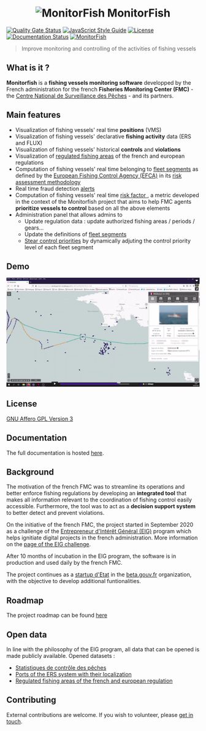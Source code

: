 <h1 align="center">
  <img src="https://d33wubrfki0l68.cloudfront.net/daf4a5624cac646b0bc921d0a72ae1cf1912b902/35340/img/eig4/monitorfish.png" alt="MonitorFish" title="MonitorFish" height="150px" />
  MonitorFish
</h1> 

[![Quality Gate Status](https://sonarcloud.io/api/project_badges/measure?project=MTES-MCT_monitorfish&metric=alert_status)](https://sonarcloud.io/dashboard?id=MTES-MCT_monitorfish) 
[![JavaScript Style Guide](https://img.shields.io/badge/code_style-standard-brightgreen.svg)](https://standardjs.com)
[![License](https://img.shields.io/github/license/MTES-MCT/monitorfish)](https://github.com/MTES-MCT/monitorfish/blob/master/LICENCE)
[![Documentation Status](https://readthedocs.org/projects/monitorfish/badge/?version=latest)](https://monitorfish.readthedocs.io/en/latest/?badge=latest)
[![MonitorFish](https://img.shields.io/endpoint?url=https://dashboard.cypress.io/badge/simple/9b7q8z/master&style=flat&logo=cypress)](https://dashboard.cypress.io/projects/9b7q8z/runs)

> Improve monitoring and controlling of the activities of fishing vessels

## What is it ?
**Monitorfish** is a **fishing vessels monitoring software** developped by the French administration for the french **Fisheries Monitoring Center (FMC)** - the [Centre National de Surveillance des Pêches](https://www.mer.gouv.fr/la-police-des-peches) - and its partners.

## Main features

- Visualization of fishing vessels' real time **positions** (VMS)
- Visualization of fishing vessels' declarative **fishing activity** data (ERS and FLUX)
- Visualization of fishing vessels' historical **controls** and **violations**
- Visualization of [regulated fishing areas](https://monitorfish.readthedocs.io/en/latest/regulation.html) of the french and european regulations
- Computation of fishing vessels' real time belonging to [fleet segments](https://monitorfish.readthedocs.io/en/latest/fleet-segments.html) as defined by the [European Fishing Control Agency (EFCA)](https://www.efca.europa.eu/en) in its [risk assessment methodology](https://www.efca.europa.eu/en/content/guidelines-risk-assessment-methodology-fisheries-compliance)
- Real time fraud detection [alerts](https://monitorfish.readthedocs.io/en/latest/alerts.html)
- Computation of fishing vessels' real time [risk factor ](https://monitorfish.readthedocs.io/en/latest/risk-factor.html), a metric developed in the context of the Monitorfish project that aims to help FMC agents **prioritize vessels to control** based on all the above elements 
- Administration panel that allows admins to
    - Update regulation data : update authorized fishing areas / periods / gears...
    - Update the definitions of [fleet segments](https://monitorfish.readthedocs.io/en/latest/fleet-segments.html)
    - [Stear control priorities](https://monitorfish.readthedocs.io/en/latest/control-priority-steering.html) by dynamically adjuting the control priority level of each fleet segment

## Demo
[![Monitorfish demo](/images/video-demo.png)](https://player.vimeo.com/video/563710999)

## License
[GNU Affero GPL Version 3](https://github.com/MTES-MCT/monitorfish/blob/master/LICENCE)

## Documentation
The full documentation is hosted [here](https://monitorfish.readthedocs.io/en/latest/).

## Background
The motivation of the french FMC was to streamline its operations and better enforce fishing regulations by developing an **integrated tool** that makes all information relevant to the coordination of fishing control easily accessible. Furthermore, the tool was to act as a **decision support system** to better detect and prevent violations.

On the initiative of the french FMC, the project started in September 2020 as a challenge of the [Entrepreneur d'Intérêt Général (EIG)](https://entrepreneur-interet-general.etalab.gouv.fr/index.html) program which helps ignitiate digital projects in the french administration. More information on the [page of the EIG challenge](https://entrepreneur-interet-general.etalab.gouv.fr/defis/2020/monitorfish.html).

After 10 months of incubation in the EIG program, the software is in production and used daily by the french FMC.

The project continues as a [startup d'Etat](https://beta.gouv.fr/startups/monitorfish.html) in the [beta.gouv.fr](https://beta.gouv.fr) organization, with the objective to develop additional funtionalities.

## Roadmap
The project roadmap can be found [here](https://github.com/MTES-MCT/monitorfish/projects/3)

## Open data
In line with the philosophy of the EIG program, all data that can be opened is made publicly available. Opened datasets :
* [Statistiques de contrôle des pêches](https://www.data.gouv.fr/fr/datasets/637c9225bad9521cdab12ba2/)
* [Ports of the ERS system with their localization](https://www.data.gouv.fr/fr/datasets/liste-des-ports-du-systeme-ers-avec-donnees-de-position/)
* [Regulated fishing areas of the french and european regulation](https://www.data.gouv.fr/fr/datasets/reglementation-des-peches-cartographiee/)

## Contributing
External contributions are welcome. If you wish to volunteer, please [get in touch](mailto:vincent.chery@m4x.org).

